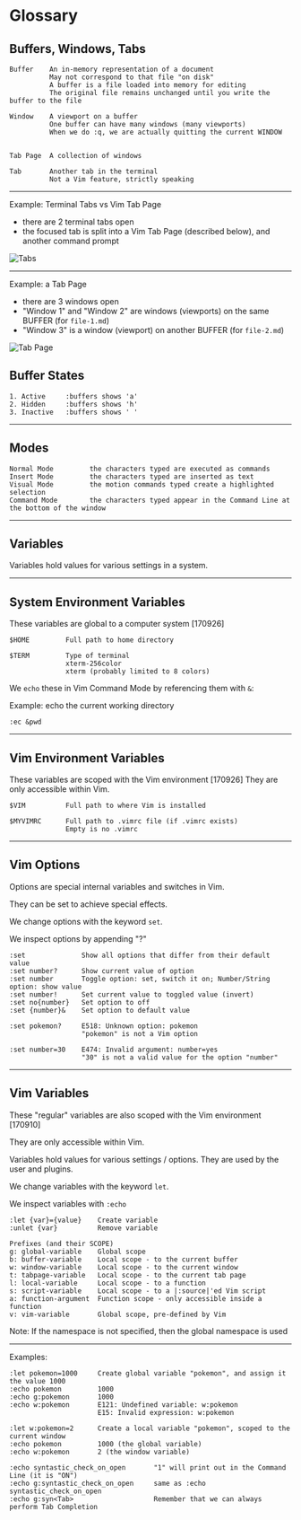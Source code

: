 # Glossary

## Buffers, Windows, Tabs
```
Buffer    An in-memory representation of a document
          May not correspond to that file "on disk"
          A buffer is a file loaded into memory for editing
          The original file remains unchanged until you write the buffer to the file

Window    A viewport on a buffer
          One buffer can have many windows (many viewports)
          When we do :q, we are actually quitting the current WINDOW


Tab Page  A collection of windows

Tab       Another tab in the terminal
          Not a Vim feature, strictly speaking
```
---
Example: Terminal Tabs vs Vim Tab Page
- there are 2 terminal tabs open
- the focused tab is split into a Vim Tab Page (described below), and another command prompt

![Tabs](/screenshots/buffers-tab-page.png)

---
Example: a Tab Page
- there are 3 windows open
- "Window 1" and "Window 2" are windows (viewports) on the same BUFFER (for `file-1.md`)
- "Window 3" is a window (viewport) on another BUFFER (for `file-2.md`)

![Tab Page](/screenshots/buffers-windows-labelled.png)




## Buffer States

```
1. Active     :buffers shows 'a'
2. Hidden     :buffers shows 'h'
3. Inactive   :buffers shows ' '
```


---
## Modes
```
Normal Mode         the characters typed are executed as commands
Insert Mode         the characters typed are inserted as text
Visual Mode         the motion commands typed create a highlighted selection
Command Mode        the characters typed appear in the Command Line at the bottom of the window
```


---
## Variables
Variables hold values for various settings in a system.

---
## System Environment Variables
These variables are global to a computer system [170926]

```
$HOME         Full path to home directory

$TERM         Type of terminal
              xterm-256color
              xterm (probably limited to 8 colors)
```

We `echo` these in Vim Command Mode by referencing them with `&`:

Example: echo the current working directory
```
:ec &pwd
```

---
## Vim Environment Variables
These variables are scoped with the Vim environment [170926]
They are only accessible within Vim.

```
$VIM          Full path to where Vim is installed

$MYVIMRC      Full path to .vimrc file (if .vimrc exists)
              Empty is no .vimrc
```

---
## Vim Options
Options are special internal variables and switches in Vim.

They can be set to achieve special effects.

We change options with the keyword `set`.

We inspect options by appending "?"

```
:set              Show all options that differ from their default value
:set number?      Show current value of option
:set number       Toggle option: set, switch it on; Number/String option: show value
:set number!      Set current value to toggled value (invert)
:set no{number}   Set option to off
:set {number}&    Set option to default value

:set pokemon?     E518: Unknown option: pokemon
                  "pokemon" is not a Vim option

:set number=30    E474: Invalid argument: number=yes
                  "30" is not a valid value for the option "number"
```

---
## Vim Variables
These "regular" variables are also scoped with the Vim environment [170910]

They are only accessible within Vim.

Variables hold values for various settings / options. They are used by the user and plugins.

We change variables with the keyword `let`.

We inspect variables with `:echo`

```
:let {var}={value}    Create variable
:unlet {var}          Remove variable

Prefixes (and their SCOPE)
g: global-variable    Global scope
b: buffer-variable    Local scope - to the current buffer
w: window-variable    Local scope - to the current window
t: tabpage-variable   Local scope - to the current tab page
l: local-variable     Local scope - to a function
s: script-variable    Local scope - to a |:source|'ed Vim script
a: function-argument  Function scope - only accessible inside a function
v: vim-variable       Global scope, pre-defined by Vim
```

Note:
If the namespace is not specified, then the global namespace is used

---
Examples:
```
:let pokemon=1000     Create global variable "pokemon", and assign it the value 1000
:echo pokemon         1000
:echo g:pokemon       1000
:echo w:pokemon       E121: Undefined variable: w:pokemon
                      E15: Invalid expression: w:pokemon

:let w:pokemon=2      Create a local variable "pokemon", scoped to the current window
:echo pokemon         1000 (the global variable)
:echo w:pokemon       2 (the window variable)

:echo syntastic_check_on_open       "1" will print out in the Command Line (it is "ON")
:echo g:syntastic_check_on_open     same as :echo syntastic_check_on_open
:echo g:syn<Tab>                    Remember that we can always perform Tab Completion
```
